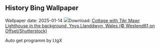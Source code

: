 ## History Bing Wallpaper
Wallpaper date: 2025-01-14
![](https://www.bing.com/th?id=OHR.CoastalWales_EN-US9397534673_UHD.jpg&w=1000)Download: [Cottage with Tŵr Mawr Lighthouse in the background, Ynys Llanddwyn, Wales (© Westend61 on Offset/Shutterstock)](https://www.bing.com/th?id=OHR.CoastalWales_EN-US9397534673_UHD.jpg)

Auto get programm by LtgX
